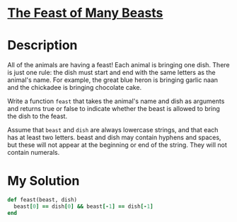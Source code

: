 # [The Feast of Many Beasts](https://www.codewars.com/kata/5aa736a455f906981800360d)

# Description
All of the animals are having a feast! Each animal is bringing one dish. There is just one rule: the dish must start and
end with the same letters as the animal's name. For example, the great blue heron is bringing garlic naan and the 
chickadee is bringing chocolate cake.

Write a function <code>feast</code> that takes the animal's name and dish as arguments and returns true or false to 
indicate whether the beast is allowed to bring the dish to the feast.

Assume that <code>beast</code> and <code>dish</code> are always lowercase strings, and that each has at least two 
letters. beast and dish may contain hyphens and spaces, but these will not appear at the beginning or end of the string.
They will not contain numerals.

# My Solution

```ruby
def feast(beast, dish)
  beast[0] == dish[0] && beast[-1] == dish[-1]
end
```
